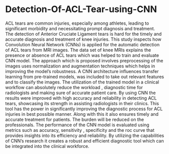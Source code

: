 # Detection-Of-ACL-Tear-using-CNN
ACL tears are common injuries, especially among athletes, leading to significant morbidity and
necessitating prompt diagnosis and treatment. The detection of Anterior Cruciate Ligament tears is
hard for the timely and accurate diagnosis and treatment of knee injuries. This study inspects how
Convolution Neural Network (CNNs) is applied for the automatic detection of ACL tears from MRI
images. The data set of knee MRIs explains the presence or absence of ACL tears which was helped
to train and evaluate CNN model. The approach which is proposed involves preprocessing of the
images uses normalization and augmentation techniques which helps in improving the model’s
robustness. A CNN architecture influences transfer learning from pre-trained models, was included
to take out relevant features and to classify the images. The utilization of the trained model in a
clinical workflow can absolutely reduce the workload , diagnostic time for radiologists and making
sure of accurate patient care. By using CNN the results were improved with high accuracy and
reliability in detecting ACL tears, showcasing its strength in assisting radiologists in their clinics.
This tool has the power in significantly improving the diagnostic process for ACL injuries in best
possible manner. Along with this it also ensures timely and accurate treatment for patients. The
burden will be reduced on the professionals. The performance of the CNN model is evaluated using
metrics such as accuracy, sensitivity , specificity and the roc curve that provides insights into its
efficiency and reliability. By utilizing the capabilities of CNN’s research it creates a robust and
efficient diagnostic tool which can be integrated into the clinical workforce.
